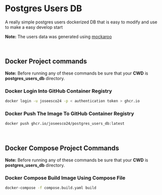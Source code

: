 # Postgres Users DB

A really simple postgres users dockerized DB that is easy to modify and use to make a easy develop start

**Note:** The users data was generated using [mockaroo](https://www.mockaroo.com/)

<br/>

## Docker Project commands

**Note:** Before running any of these commands be sure that your **CWD** is **postgres_users_db** directory.

### Docker Login Into GitHub Container Registry

```bash
docker login -u joseesco24 -p < authentication token > ghcr.io
```

### Docker Push The Image To GitHub Container Registry

```bash
docker push ghcr.io/joseesco24/postgres_users_db:latest
```

<br/>

## Docker Compose Project Commands

**Note:** Before running any of these commands be sure that your **CWD** is **postgres_users_db** directory.

### Docker Compose Build Image Using Compose File

```bash
docker-compose -f compose.build.yaml build
```

<br/>

